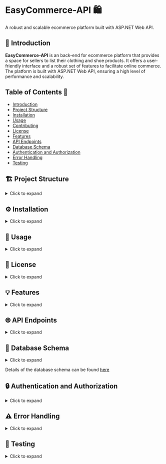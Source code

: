 # EasyCommerce-API 🛍️
A robust and scalable ecommerce platform built with ASP.NET Web API.

## 📖 Introduction

**EasyCommerce-API** is an back-end for ecommerce platform that provides a space for sellers to list their clothing and shoe products. It offers a user-friendly interface and a robust set of features to facilitate online commerce. The platform is built with ASP.NET Web API, ensuring a high level of performance and scalability.

## Table of Contents 📑
- [Introduction](#-introduction)
- [Project Structure](#-project-structure)
- [Installation](#-installation)
- [Usage](#-usage)
- [Contributing](#-contributing)
- [License](#-license)
- [Features](#-features)
- [API Endpoints](#-api-endpoints)
- [Database Schema](#-database-schema)
- [Authentication and Authorization](#-authentication-and-authorization)
- [Error Handling](#-error-handling)
- [Testing](#-testing)


## 🏗️ Project Structure
<details>
<summary>Click to expand</summary>

The project has the following structure:

- **Root Directory**
    - **Dependencies**: Contains third-party libraries and NuGet packages used by the project.
    - **Properties**: Stores configuration files for the project.
    - **Config**: Holds additional configuration files specific to the application's logic.
    - **Controllers**: Contains the C# classes responsible for handling API requests and responses.
    - **Data**: Houses the data access layer of the application.
    - **Hubs**: Contains SignalR hubs if the application uses real-time communication features.
    - **Middleware**: Holds custom middleware components that intercept and process HTTP requests before they reach the controllers.
    - **Models**: Stores the C# classes representing the data models used by the application.
    - **RequestHelpers**: Contains helper classes for processing and validating API request data.
    - **Services**: Holds the application's core business logic, implemented as reusable services.
    - **.env.dev**: Stores environment variables specific to the development environment.
    - **appsettings.json**: Contains the main application configuration settings.
    - **appsettings.Development.json**: Overrides or augments appsettings.json with development-specific settings.
    - **Dockerfile**: Specifies the instructions for building a Docker image for the application.
    - **Program.cs**: The main entry point of the application.

- **Subdirectory (C# Lib)**
    - **Dependencies**: Holds external libraries for this sub-project.
    - **Env.cs**: Defines environment variables specific to this sub-project.

</details>

## ⚙️ Installation
<details>
<summary>Click to expand</summary>

To install and run the project, you have two options:
1. **Using Docker Compose**
```bash
docker-compose up --build
```
This will build the Docker images and start the services, including the PostgreSQL container.

2. **Locally without Docker**
Before building the project, you might want to run
```bash
dotnet restore
dotnet run
```
Change the `DB_CONNECTION_STRING` in the `appsettings.Development.json` file to point to your local PostgreSQL database.

</details>

## 🚀 Usage
<details>
<summary>Click to expand</summary>

To use the EasyCommerce-API, follow these steps:

1. **Start the Application**: If you're using Docker, run `docker-compose up --build` in the terminal from the root directory of the project. If you're running the project locally, use `dotnet run` from the terminal or start the project from your IDE.

2. **Access the API**: The API will be accessible at `http://localhost:5000`. You can use tools like Postman or curl to send HTTP requests to the API.

3. **API Endpoints**: Refer to the [API Endpoints](#-api-endpoints) section for details on the available endpoints and their functionality.

4. **Authentication**: Some endpoints may require authentication. Refer to the [Authentication and Authorization](#-authentication-and-authorization) section for details on how to authenticate.

Remember to replace the `DB_CONNECTION_STRING` in the `appsettings.Development.json` file with your local PostgreSQL database connection string if you're running the project locally.

</details>

## 📄 License
<details>
<summary>Click to expand</summary>

Information about the project's license.

</details>

## 💡 Features
<details>
<summary>Click to expand</summary>

The EasyCommerce-API provides a wide range of features to facilitate online commerce. Here are the main features:

- 🚀 **User Management**: Admins can manage users, including banning/unbanning users, handling user upgrade requests, and changing user roles.

- 🔒 **Authentication**: Users can register, login, change their email or password, and refresh their tokens. The API also provides a way to validate tokens.

- 🏷️ **Category Management**: Users can create, read, update, and delete product categories.

- 🎨 **Collection and Billboard Management**: Users can manage collections and their associated billboards.

- 🛒 **Cart and Order Management**: Customers can manage their shopping cart, confirm their cart to place an order, and view their orders.

- ⭐ **Product Reviews**: Customers can review products.

- 🧾 **Seller Management**: Sellers can view their orders.

- 🏪 **Store Management**: Sellers can manage their stores.

- 📦 **Product Management**: Users can create, read, update, and delete products.

- 📊 **Product Stock Management**: Each product, specific to color and size, has a separate quantity. This allows for detailed stock management and availability tracking.

- 🖼️ **Image Management**: Each product color can have its own set of images. This allows customers to see the product in different colors and from various angles, enhancing the shopping experience.

</details>

## 🌐 API Endpoints
<details>
<summary>Click to expand</summary>

Here is a brief description of each API endpoint:
- `/api/admin/users`: GET request to retrieve all users.
- `/api/admin/users/banned`: GET request to retrieve all banned users.
- `/api/admin/users/upgrade-requests`: GET request to retrieve all user upgrade requests.
- `/api/admin/users/upgrade-requests/{id}`: GET request to retrieve a specific user upgrade request. POST request to approve a user upgrade request.
- `/api/admin/users/{id}`: GET request to retrieve a specific user. PUT request to update a specific user. DELETE request to delete a specific user.
- `/api/admin/users/{id}/ban`: POST request to ban a specific user.
- `/api/admin/users/{id}/role`: PUT request to change the role of a specific user.
- `/api/admin/users/{id}/unban`: POST request to unban a specific user.
- `/api/auth/change-email`: POST request to change the email of the authenticated user.
- `/api/auth/change-password`: POST request to change the password of the authenticated user.
- `/api/auth/login`: POST request to login a user.
- `/api/auth/me`: GET request to retrieve the authenticated user.
- `/api/auth/refresh-token`: POST request to refresh the authentication token.
- `/api/auth/register`: POST request to register a new user.
- `/api/auth/validate-token`: POST request to validate an authentication token.
- `/api/categories`: GET request to retrieve all categories. POST request to create a new category.
- `/api/categories/{id}`: GET request to retrieve a specific category. PUT request to update a specific category. DELETE request to delete a specific category.
- `/api/collections`: GET request to retrieve all collections. POST request to create a new collection.
- `/api/collections/{collectionId}/billboards`: GET request to retrieve all billboards of a specific collection. POST request to create a new billboard in a specific collection.
- `/api/collections/{collectionId}/billboards/{billboardId}`: GET request to retrieve a specific billboard of a specific collection. PUT request to update a specific billboard of a specific collection. DELETE request to delete a specific billboard of a specific collection.
- `/api/collections/{id}`: GET request to retrieve a specific collection. PUT request to update a specific collection. DELETE request to delete a specific collection.
- `/api/customer/cart`: GET request to retrieve the cart of the authenticated customer. POST request to add a product to the cart of the authenticated customer. PUT request to update the cart of the authenticated customer.
- `/api/customer/cart/confirm`: POST request to confirm the cart of the authenticated customer and place an order.
- `/api/customer/cart/{cartProductId}`: GET request to retrieve a specific product in the cart of the authenticated customer. DELETE request to remove a specific product from the cart of the authenticated customer.
- `/api/customer/orders`: GET request to retrieve all orders of the authenticated customer.
- `/api/customer/reviews`: POST request to create a new review by the authenticated customer.
- `/api/customer/upgrade`: POST request to request an upgrade for the authenticated customer.
- `/api/products`: GET request to retrieve all products. POST request to create a new product.
- `/api/products/{id}`: GET request to retrieve a specific product. PUT request to update a specific product. DELETE request to delete a specific product.
- `/api/products/{productId}/reviews`: GET request to retrieve all reviews of a specific product.
- `/api/products/{productId}/reviews/{reviewId}`: DELETE request to delete a specific review of a specific product.
- `/api/seller`: GET request to retrieve the authenticated seller.
- `/api/seller/orders`: GET request to retrieve all orders of the authenticated seller.
- `/api/seller/orders/{orderId}`: GET request to retrieve a specific order of the authenticated seller.
- `/api/stores`: GET request to retrieve all stores. POST request to create a new store.
- `/api/stores/my`: GET request to retrieve the store of the authenticated seller.
- `/api/stores/{id}`: GET request to retrieve a specific store. PUT request to update a specific store. DELETE request to delete a specific store.

Detailed controllers documentation can be found [here](docs/controllers.md)
</details>

## 💾 Database Schema
<details>
<summary>Click to expand</summary>

You can find the database schema for the project as svg file at the following path: `docs/images/DBStructure.svg`

Preview:
![Database Schema](docs/images/DBStructure.svg)

</details>

Details of the database schema can be found [here](docs/database-schema.md)

## 🔒 Authentication and Authorization
<details>
<summary>Click to expand</summary>

Description of how authentication and authorization is handled in the project.

</details>

## ⚠️ Error Handling
<details>
<summary>Click to expand</summary>

Description of how errors are handled in the project.

</details>

## 🧪 Testing
<details>
<summary>Click to expand</summary>

Description of how testing is done in the project.

</details>